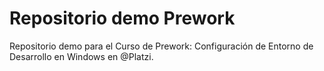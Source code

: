 # Repositorio demo Prework
Repositorio demo para el Curso de Prework: Configuración de Entorno de Desarrollo en Windows en @Platzi.
